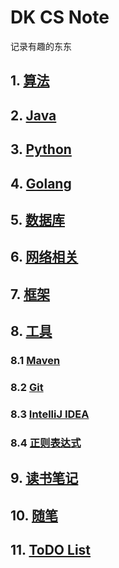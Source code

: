 # DK CS Note
记录有趣的东东

## 1. [算法](./algorithm/)
## 2. [Java](./java/)
## 3. [Python]()
## 4. [Golang]()
## 5. [数据库](./database/)
## 6. [网络相关]()
## 7. [框架]()
## 8. [工具]()
### 8.1 [Maven](./tools/maven/)
### 8.2 [Git](./tools/git/)
### 8.3 [IntelliJ IDEA](./tools/idea/)
### 8.4 [正则表达式](./tools/regularexpressions/)
## 9. [读书笔记]()
## 10. [随笔]()
## 11. [ToDO List]()
